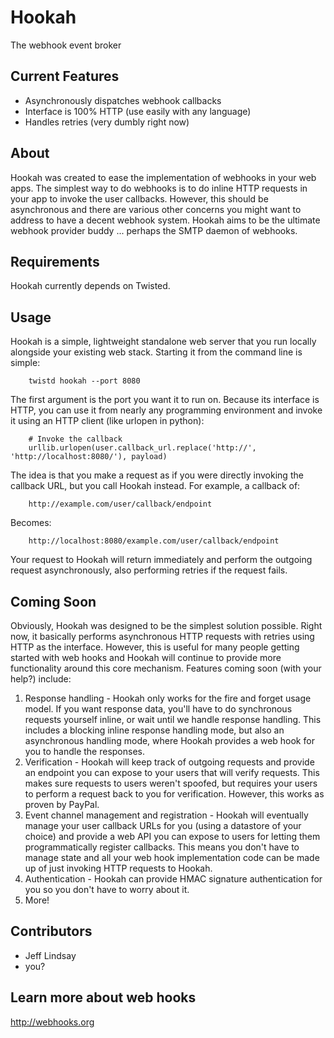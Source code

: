 Hookah
======
The webhook event broker

Current Features
----------------
* Asynchronously dispatches webhook callbacks
* Interface is 100% HTTP (use easily with any language)
* Handles retries (very dumbly right now)


About
-----
Hookah was created to ease the implementation of webhooks in your web apps. The simplest way to do webhooks is to do inline HTTP requests in your app to invoke the user callbacks. However, this should be asynchronous and there are various other concerns you might want to address to have a decent webhook system. Hookah aims to be the ultimate webhook provider buddy ... perhaps the SMTP daemon of webhooks.

Requirements
------------
Hookah currently depends on Twisted.

Usage
-----
Hookah is a simple, lightweight standalone web server that you run locally alongside your existing web stack. Starting it from the command line is simple:

        twistd hookah --port 8080
        
The first argument is the port you want it to run on. Because its interface is HTTP, you can use it from nearly any programming environment and invoke it using an HTTP client (like urlopen in python):

        # Invoke the callback
        urllib.urlopen(user.callback_url.replace('http://', 'http://localhost:8080/'), payload)
        
The idea is that you make a request as if you were directly invoking the callback URL, but you call Hookah instead. For example, a callback of:

        http://example.com/user/callback/endpoint
        
Becomes:

        http://localhost:8080/example.com/user/callback/endpoint

Your request to Hookah will return immediately and perform the outgoing request asynchronously, also performing retries if the request fails.

Coming Soon
-----------
Obviously, Hookah was designed to be the simplest solution possible. Right now, it basically performs asynchronous HTTP requests with retries using HTTP as the interface. However, this is useful for many people getting started with web hooks and Hookah will continue to provide more functionality around this core mechanism. Features coming soon (with your help?) include:

1. Response handling - Hookah only works for the fire and forget usage model. If you want response data, you'll have to do synchronous requests yourself inline, or wait until we handle response handling. This includes a blocking inline response handling mode, but also an asynchronous handling mode, where Hookah provides a web hook for you to handle the responses.
1. Verification - Hookah will keep track of outgoing requests and provide an endpoint you can expose to your users that will verify requests. This makes sure requests to users weren't spoofed, but requires your users to perform a request back to you for verification. However, this works as proven by PayPal.
1. Event channel management and registration - Hookah will eventually manage your user callback URLs for you (using a datastore of your choice) and provide a web API you can expose to users for letting them programmatically register callbacks. This means you don't have to manage state and all your web hook implementation code can be made up of just invoking HTTP requests to Hookah. 
1. Authentication - Hookah can provide HMAC signature authentication for you so you don't have to worry about it. 
1. More!

Contributors
------------
* Jeff Lindsay
* you?

Learn more about web hooks
--------------------------
http://webhooks.org